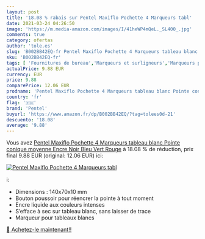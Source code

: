 ```yaml
---
layout: post
title: '18.08 % rabais sur Pentel Maxiflo Pochette 4 Marqueurs tabl'
date: 2021-03-24 04:26:50
image: 'https://m.media-amazon.com/images/I/41heWP4mQeL._SL400_.jpg'
comments: true
category: ofertas
author: 'tole.es'
slug: 'B002BB42EQ-fr Pentel Maxiflo Pochette 4 Marqueurs tableau blanc Pointe...'
sku: 'B002BB42EQ-fr'
tags: [ 'Fournitures de bureau','Marqueurs et surligneurs','Marqueurs pour tableaux blancs','pentel','Écriture', ]
actualPrice: 9.88 EUR
currency: EUR
price: 9.88
comparePrice: 12.06 EUR
prodname: 'Pentel Maxiflo Pochette 4 Marqueurs tableau blanc Pointe conique moyenne Encre Noir  Bleu  Vert  Rouge'
country: 'fr'
flag: '🇫🇷'
brand: 'Pentel'
buyurl: 'https://www.amazon.fr/dp/B002BB42EQ/?tag=tolees0d-21'
descuento: '18.08'
average: '9.88'
---
```


Vous avez [Pentel Maxiflo Pochette 4 Marqueurs tableau blanc Pointe conique moyenne Encre Noir  Bleu  Vert  Rouge](https://www.amazon.fr/dp/B002BB42EQ/?tag=tolees0d-21)  à  18.08 % de réduction, prix final  9.88 EUR (original: 12.06 EUR) ici:

[![Pentel Maxiflo Pochette 4 Marqueurs tabl](https://m.media-amazon.com/images/I/41heWP4mQeL._SL400_.jpg)](https://www.amazon.fr/dp/B002BB42EQ/?tag=tolees0d-21)

ℹ️:

- Dimensions : 140x70x10 mm
- Bouton poussoir pour réencrer la pointe à tout moment
- Encre liquide aux couleurs intenses
- S’efface à sec sur tableau blanc, sans laisser de trace
- Marqueur pour tableaux blancs

[🛒 Achetez-le maintenant!!](https://www.amazon.fr/dp/B002BB42EQ/?tag=tolees0d-21)
